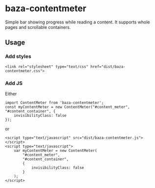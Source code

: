 # baza-contentmeter
Simple bar showing progress while reading a content. It supports whole pages and scrollable containers.

## Usage
### Add styles
`<link rel="stylesheet" type="text/css" href="dist/baza-contentmeter.css">`

### Add JS
Either
```
import ContentMeter from 'baza-contentmeter';
const myContentMeter = new ContentMeter("#content_meter", "#content_container", {
    invisibilityClass: false
});
```

or    
```
<script type="text/javascript" src="dist/baza-contentmeter.js"></script>
<script type="text/javascript">
    var myContentMeter = new ContentMeter(
        "#content_meter",
        "#content_container",
        {
            invisibilityClass: false
        }
    );
</script>
```
